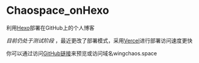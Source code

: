 # Chaospace_onHexo



利用[Hexo](https://github.com/hexojs/hexo)部署在GitHub上的个人博客  



*目前仍处于测试阶段* ，最近更改了部署模式，采用[Vercel](https://vercel.com/)进行部署访问速度更快

你可以通过访问[GitHub链接](https://wingchaos291.github.io/Chaospace/)来预览或访问域名wingchaos.space